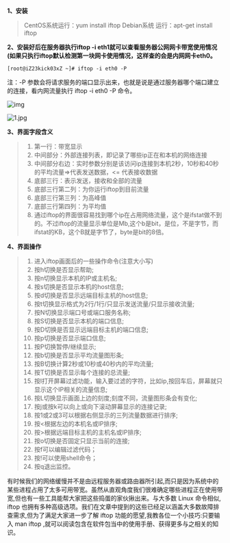 **1、安装**

> CentOS系统运行：yum install iftop
> Debian系统 运行：apt-get install iftop

**2、安装好后在服务器执行iftop -i eth1就可以查看服务器公网网卡带宽使用情况(如果只执行iftop默认检测第一块网卡使用情况，这样查的会是内网网卡eth0。**

```shell
[root@iZ23kick03xZ ~]# iftop -i eth0 -P
```
注：-P 参数会将请求服务的端口显示出来，也就是说是通过服务器哪个端口建立的连接，看内网流量执行 iftop -i eth0 -P 命令。

![img](https://i.loli.net/2020/11/05/F3dsMQzO6Efk1xP.png)

![1.jpg](https://i.loli.net/2020/11/05/Ufo1a46gNRMj8V7.jpg)

**3、界面字段含义**

> 1. 第一行：带宽显示
> 2. 中间部分：外部连接列表，即记录了哪些ip正在和本机的网络连接
> 3. 中间部分右边：实时参数分别是该访问ip连接到本机2秒，10秒和40秒的平均流量=>代表发送数据，<= 代表接收数据
> 4. 底部三行：表示发送，接收和全部的流量
> 5. 底部三行第二列：为你运行iftop到目前流量
> 6. 底部三行第三列：为高峰值
> 7. 底部三行第四列：为平均值
> 8. 通过iftop的界面很容易找到哪个ip在占用网络流量，这个是ifstat做不到的。不过iftop的流量显示单位是Mb,这个b是bit，是位，不是字节，而ifstat的KB，这个B就是字节了，byte是bit的8倍。

**4、界面操作**

> 1. 进入iftop画面后的一些操作命令(注意大小写)
> 2. 按h切换是否显示帮助;
> 3. 按n切换显示本机的IP或主机名;
> 4. 按s切换是否显示本机的host信息;
> 5. 按d切换是否显示远端目标主机的host信息;
> 6. 按t切换显示格式为2行/1行/只显示发送流量/只显示接收流量;
> 7. 按N切换显示端口号或端口服务名称;
> 8. 按S切换是否显示本机的端口信息;
> 9. 按D切换是否显示远端目标主机的端口信息;
> 10. 按p切换是否显示端口信息;
> 11. 按P切换暂停/继续显示;
> 12. 按b切换是否显示平均流量图形条;
> 13. 按B切换计算2秒或10秒或40秒内的平均流量;
> 14. 按T切换是否显示每个连接的总流量;
> 15. 按l打开屏幕过滤功能，输入要过滤的字符，比如ip,按回车后，屏幕就只显示这个IP相关的流量信息;
> 16. 按L切换显示画面上边的刻度;刻度不同，流量图形条会有变化;
> 17. 按j或按k可以向上或向下滚动屏幕显示的连接记录;
> 18. 按1或2或3可以根据右侧显示的三列流量数据进行排序;
> 19. 按<根据左边的本机名或IP排序;
> 20. 按>根据远端目标主机的主机名或IP排序;
> 21. 按o切换是否固定只显示当前的连接;
> 22. 按f可以编辑过滤代码；
> 23. 按!可以使用shell命令；
> 24. 按q退出监控。

有时候我们的网络缓慢并不是由远程服务器或路由器所引起,而只是因为系统中的某些进程占用了太多可用带宽。虽然从直观角度我们很难确定哪些进程正在使用带宽,但也有一些工具能帮大家把这些捣蛋的家伙揪出来。与大多数 Linux 命令相似, iftop 也拥有多种高级选项。我们在文章中提到的这些已经足以涵盖大多数故障排查需求,但为了满足大家进一步了解 iftop 功能的愿望,我教各位一个小技巧:只要输入 man iftop ,就可以阅读包含在软件包当中的使用手册、获得更多与之相关的知识。